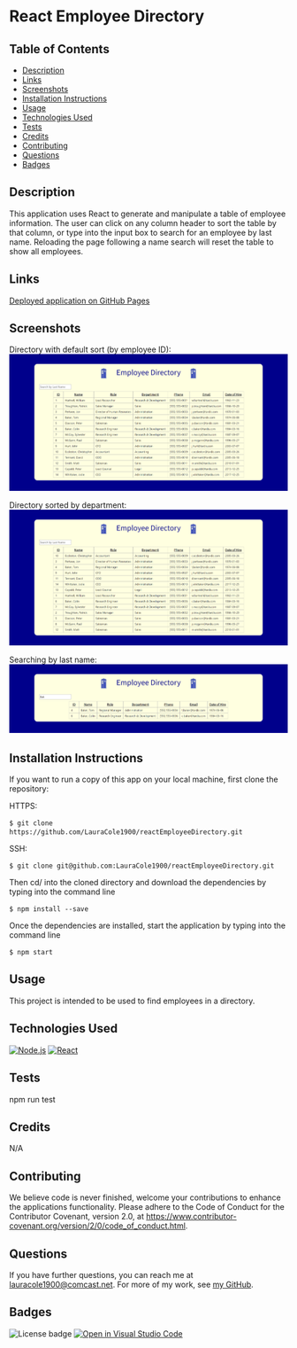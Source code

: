 # React Employee Directory

## Table of Contents

* [Description](#description)
* [Links](#links)
* [Screenshots](#screenshots)
* [Installation Instructions](#installation-instructions)
* [Usage](#usage)
* [Technologies Used](#technologies-used)
* [Tests](#tests)
* [Credits](#credits)
* [Contributing](#contributing)
* [Questions](#questions)
* [Badges](#badges)

## Description

This application uses React to generate and manipulate a table of employee information. The user can click on any column header to sort the table by that column, or type into the input box to search for an employee by last name. Reloading the page following a name search will reset the table to show all employees.

## Links

[Deployed application on GitHub Pages](https://lauracole1900.github.io/reactEmployeeDirectory/)

## Screenshots

Directory with default sort (by employee ID):
![Default sort screencap:](src/assets/default-sort-screencap.png)

Directory sorted by department:
![Department sort screencap](src/assets/department-sort-screencap.png)

Searching by last name:
![Search results on last name](src/assets/search-by-last-name.png)

## Installation Instructions

If you want to run a copy of this app on your local machine, first clone the repository:

HTTPS:
```
$ git clone https://github.com/LauraCole1900/reactEmployeeDirectory.git
```

SSH:
```
$ git clone git@github.com:LauraCole1900/reactEmployeeDirectory.git
```

Then cd/ into the cloned directory and download the dependencies by typing into the command line
```
$ npm install --save
```

Once the dependencies are installed, start the application by typing into the command line
```
$ npm start
```

## Usage

This project is intended to be used to find employees in a directory.

## Technologies Used

[![Node.js](https://img.shields.io/badge/built%20with-Node.js-3c873a)](https://nodejs.org/en/) [![React](https://img.shields.io/badge/built%20with-React-61dbfb)](https://reactjs.org/)

## Tests

npm run test

## Credits

N/A

## Contributing

We believe code is never finished, welcome your contributions to enhance the applications functionality. Please adhere to the Code of Conduct for the Contributor Covenant, version 2.0, at https://www.contributor-covenant.org/version/2/0/code_of_conduct.html.

## Questions

If you have further questions, you can reach me at lauracole1900@comcast.net. For more of my work, see [my GitHub](https://github.com/LauraCole1900).

## Badges

![License badge](https://img.shields.io/badge/license-MIT-00008b) [![Open in Visual Studio Code](https://open.vscode.dev/badges/open-in-vscode.svg)](https://open.vscode.dev/LauraCole1900/reactEmployeeDirectory)